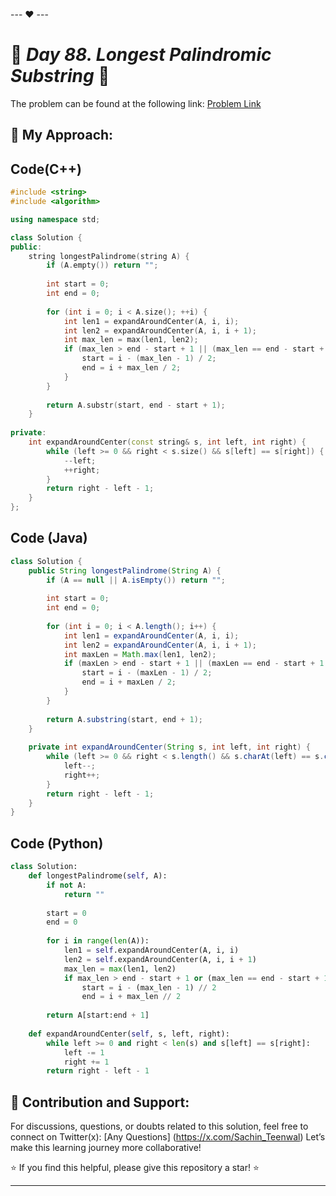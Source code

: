 --- ❤️ ---

# 🚀 _Day 88. Longest Palindromic Substring_ 🧠


The problem can be found at the following link: [Problem Link](https://www.interviewbit.com/problems/longest-palindromic-substring/)

## 🎯 **My Approach:**


## Code(C++)
```cpp
#include <string>
#include <algorithm>

using namespace std;

class Solution {
public:
    string longestPalindrome(string A) {
        if (A.empty()) return "";
        
        int start = 0;
        int end = 0;
        
        for (int i = 0; i < A.size(); ++i) {
            int len1 = expandAroundCenter(A, i, i);
            int len2 = expandAroundCenter(A, i, i + 1);
            int max_len = max(len1, len2);
            if (max_len > end - start + 1 || (max_len == end - start + 1 && i - (max_len - 1) / 2 < start)) {
                start = i - (max_len - 1) / 2;
                end = i + max_len / 2;
            }
        }
        
        return A.substr(start, end - start + 1);
    }
    
private:
    int expandAroundCenter(const string& s, int left, int right) {
        while (left >= 0 && right < s.size() && s[left] == s[right]) {
            --left;
            ++right;
        }
        return right - left - 1;
    }
};
```

## Code (Java)

```java
class Solution {
    public String longestPalindrome(String A) {
        if (A == null || A.isEmpty()) return "";
        
        int start = 0;
        int end = 0;
        
        for (int i = 0; i < A.length(); i++) {
            int len1 = expandAroundCenter(A, i, i);
            int len2 = expandAroundCenter(A, i, i + 1);
            int maxLen = Math.max(len1, len2);
            if (maxLen > end - start + 1 || (maxLen == end - start + 1 && i - (maxLen - 1) / 2 < start)) {
                start = i - (maxLen - 1) / 2;
                end = i + maxLen / 2;
            }
        }
        
        return A.substring(start, end + 1);
    }
    
    private int expandAroundCenter(String s, int left, int right) {
        while (left >= 0 && right < s.length() && s.charAt(left) == s.charAt(right)) {
            left--;
            right++;
        }
        return right - left - 1;
    }
}
```

## Code (Python)

```python
class Solution:
    def longestPalindrome(self, A):
        if not A:
            return ""
        
        start = 0
        end = 0
        
        for i in range(len(A)):
            len1 = self.expandAroundCenter(A, i, i)
            len2 = self.expandAroundCenter(A, i, i + 1)
            max_len = max(len1, len2)
            if max_len > end - start + 1 or (max_len == end - start + 1 and i - (max_len - 1) // 2 < start):
                start = i - (max_len - 1) // 2
                end = i + max_len // 2
        
        return A[start:end + 1]
    
    def expandAroundCenter(self, s, left, right):
        while left >= 0 and right < len(s) and s[left] == s[right]:
            left -= 1
            right += 1
        return right - left - 1
```



## 🎯 **Contribution and Support:**

For discussions, questions, or doubts related to this solution, feel free to connect on Twitter(x): [Any Questions] (https://x.com/Sachin_Teenwal) Let’s make this learning journey more collaborative!

⭐ If you find this helpful, please give this repository a star! ⭐

---
